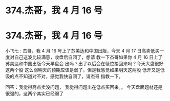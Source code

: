 # 374.杰哥，我 4 月 16 号

# 374.杰哥，我 4 月 16 号

小飞七 : 杰哥，我 4 月 16 号上了苏美达和中国出版，今天 4 月 17 日高卖低买一度对自己这波比较满意，收盘后自闭了，想请 教一下杰哥如果你 4 月 16 日上了苏美达和中国出版今天早盘会 出吗？出了以后会在低位接回来吗？今天大盘很好这两个股 这么弱明天的预期应该是弱了，但是我感觉如果明天这两股 低开又是低吸的点不知道对不对，感觉我快自闭了，请杰哥 指教一下。

回答：我觉得高点卖没问题， 我觉得问题出在低点买回来。。 今天盘面题材还是很强的，这两个其实已经弱了